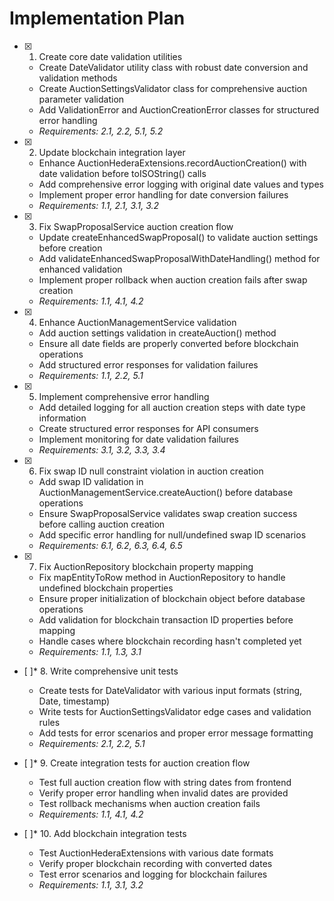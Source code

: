 # Implementation Plan

- [x] 1. Create core date validation utilities





  - Create DateValidator utility class with robust date conversion and validation methods
  - Create AuctionSettingsValidator class for comprehensive auction parameter validation
  - Add ValidationError and AuctionCreationError classes for structured error handling
  - _Requirements: 2.1, 2.2, 5.1, 5.2_

- [x] 2. Update blockchain integration layer





  - Enhance AuctionHederaExtensions.recordAuctionCreation() with date validation before toISOString() calls
  - Add comprehensive error logging with original date values and types
  - Implement proper error handling for date conversion failures
  - _Requirements: 1.1, 2.1, 3.1, 3.2_

- [x] 3. Fix SwapProposalService auction creation flow





  - Update createEnhancedSwapProposal() to validate auction settings before creation
  - Add validateEnhancedSwapProposalWithDateHandling() method for enhanced validation
  - Implement proper rollback when auction creation fails after swap creation
  - _Requirements: 1.1, 4.1, 4.2_

- [x] 4. Enhance AuctionManagementService validation





  - Add auction settings validation in createAuction() method
  - Ensure all date fields are properly converted before blockchain operations
  - Add structured error responses for validation failures
  - _Requirements: 1.1, 2.2, 5.1_

- [x] 5. Implement comprehensive error handling





  - Add detailed logging for all auction creation steps with date type information
  - Create structured error responses for API consumers
  - Implement monitoring for date validation failures
  - _Requirements: 3.1, 3.2, 3.3, 3.4_

- [x] 6. Fix swap ID null constraint violation in auction creation
  - Add swap ID validation in AuctionManagementService.createAuction() before database operations
  - Ensure SwapProposalService validates swap creation success before calling auction creation
  - Add specific error handling for null/undefined swap ID scenarios
  - _Requirements: 6.1, 6.2, 6.3, 6.4, 6.5_

- [x] 7. Fix AuctionRepository blockchain property mapping
  - Fix mapEntityToRow method in AuctionRepository to handle undefined blockchain properties
  - Ensure proper initialization of blockchain object before database operations
  - Add validation for blockchain transaction ID properties before mapping
  - Handle cases where blockchain recording hasn't completed yet
  - _Requirements: 1.1, 1.3, 3.1_

- [ ]* 8. Write comprehensive unit tests
  - Create tests for DateValidator with various input formats (string, Date, timestamp)
  - Write tests for AuctionSettingsValidator edge cases and validation rules
  - Add tests for error scenarios and proper error message formatting
  - _Requirements: 2.1, 2.2, 5.1_

- [ ]* 9. Create integration tests for auction creation flow
  - Test full auction creation flow with string dates from frontend
  - Verify proper error handling when invalid dates are provided
  - Test rollback mechanisms when auction creation fails
  - _Requirements: 1.1, 4.1, 4.2_

- [ ]* 10. Add blockchain integration tests
  - Test AuctionHederaExtensions with various date formats
  - Verify proper blockchain recording with converted dates
  - Test error scenarios and logging for blockchain failures
  - _Requirements: 1.1, 3.1, 3.2_